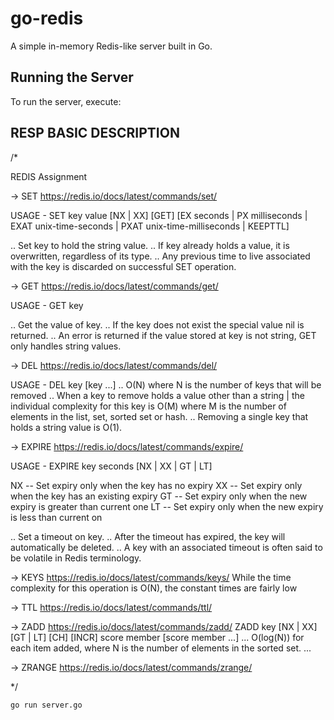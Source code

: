 # go-redis

A simple in-memory Redis-like server built in Go.

## Running the Server

To run the server, execute:

## RESP BASIC DESCRIPTION

/*


REDIS Assignment



-> SET
https://redis.io/docs/latest/commands/set/

USAGE -
SET key value [NX | XX] [GET] [EX seconds | PX milliseconds | EXAT unix-time-seconds | PXAT unix-time-milliseconds | KEEPTTL]

.. Set key to hold the string value.
.. If key already holds a value, it is overwritten, regardless of its type.
.. Any previous time to live associated with the key is discarded on successful SET operation.


-> GET
https://redis.io/docs/latest/commands/get/

USAGE -
GET key

.. Get the value of key.
.. If the key does not exist the special value nil is returned.
.. An error is returned if the value stored at key is not string, GET only handles string values.

-> DEL
https://redis.io/docs/latest/commands/del/

USAGE -
DEL key [key ...]
.. O(N) where N is the number of keys that will be removed
.. When a key to remove holds a value other than a string | the individual complexity for this key is O(M) where M is the number of elements in the list, set, sorted set or hash.
.. Removing a single key that holds a string value is O(1).

-> EXPIRE
https://redis.io/docs/latest/commands/expire/

USAGE -
EXPIRE key seconds [NX | XX | GT | LT]

NX -- Set expiry only when the key has no expiry
XX -- Set expiry only when the key has an existing expiry
GT -- Set expiry only when the new expiry is greater than current one
LT -- Set expiry only when the new expiry is less than current on

.. Set a timeout on key.
.. After the timeout has expired, the key will automatically be deleted.
.. A key with an associated timeout is often said to be volatile in Redis terminology.

-> KEYS
https://redis.io/docs/latest/commands/keys/
While the time complexity for this operation is O(N), the constant times are fairly low


-> TTL
https://redis.io/docs/latest/commands/ttl/


-> ZADD
https://redis.io/docs/latest/commands/zadd/
ZADD key [NX | XX] [GT | LT] [CH] [INCR] score member [score member ...]
... O(log(N)) for each item added, where N is the number of elements in the sorted set.
...

-> ZRANGE
https://redis.io/docs/latest/commands/zrange/


*/



```bash
go run server.go


